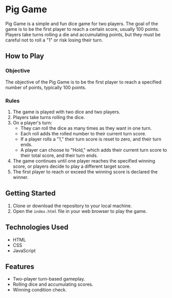# Pig Game

Pig Game is a simple and fun dice game for two players. The goal of the game is to be the first player to reach a certain score, usually 100 points. Players take turns rolling a die and accumulating points, but they must be careful not to roll a "1" or risk losing their turn.

## How to Play

### Objective
The objective of the Pig Game is to be the first player to reach a specified number of points, typically 100 points.

### Rules
1. The game is played with two dice and two players.
2. Players take turns rolling the dice.
3. On a player's turn:
   - They can roll the dice as many times as they want in one turn.
   - Each roll adds the rolled number to their current turn score.
   - If a player rolls a "1," their turn score is reset to zero, and their turn ends.
   - A player can choose to "Hold," which adds their current turn score to their total score, and their turn ends.
4. The game continues until one player reaches the specified winning score, or players decide to play a different target score.
5. The first player to reach or exceed the winning score is declared the winner.

## Getting Started

1. Clone or download the repository to your local machine.
2. Open the `index.html` file in your web browser to play the game.

## Technologies Used

- HTML
- CSS
- JavaScript

## Features

- Two-player turn-based gameplay.
- Rolling dice and accumulating scores.
- Winning condition check.

